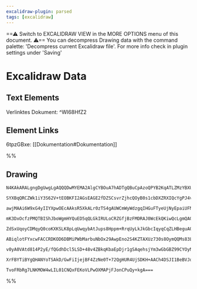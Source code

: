 ```yaml
---
excalidraw-plugin: parsed
tags: [excalidraw]
---
```


==⚠ Switch to EXCALIDRAW VIEW in the MORE OPTIONS menu of this document. ⚠== You can decompress Drawing data with the command palette: 'Decompress current Excalidraw file'. For more info check in plugin settings under 'Saving'

# Excalidraw Data

## Text Elements

Verlinktes Dokument: ^WI68HfZ2

## Element Links

6tpzGBxe: [[Dokumentation#Dokumentation]]

%%

## Drawing

```compressed-json
N4KAkARALgngDgUwgLgAQQQDwMYEMA2AlgCYBOuA7hADTgQBuCpAzoQPYB2KqATLZMzYBXUtiRoIACyhQ4zZAHoFAc0JRJQgEYA6bGwC2CgF7N6hbEcK4OCtptbErHALRY8RMpWdx8Q1TdIEfARcZgRmBShcZQUebQA2bQB2GjoghH0EDihmbgBtcDBQMBKIEm4IeNkjAHEAIUwkflLYRAqMzQRiYlxNYNSSyExuZx4AVgAGZsgYEfGpwsgKEnVu

SYXBqQRCZWk1iY3S62V+tEOBKFI2AGsEAGE2fDZSCsvrZjhcQOyB0s1cbDXZRXIQcYgPJ4vCRvDgfL5ZKC/SAAM0I+HwAGVYKd0JIARpAkiIMxLjcEAB1FaSbgARmmxNJtyxMBxxMe5XpIN2HHCuTQdMWEDYn2walm/IOnOEYJ5zD5qA4QnR9LCXTWkwALOcGExWJxuHxBYwWOwOAA5ThiWkADgAnABmJK2+LWyWCoRwHpQNX8pL221jHgTSY8Z3

awjMAAi6W9xG4yIIYXpwOEcAAksR5XkALr0zTS4gAUWCmWyWdzgqIHGuFTyeUjNyEpaiUFNAGIG9cmwjcK3ONns0SnoCfagE/gk4LmO5xKgCoMwAKFzTFhXNtghCSDJHe7huMVNvpiAAFK5yfeLUqbhAAeXsJCc0YTSpy8cTCGmfwBQJBYIAsr22CSHc1j0KEb4Th+l6QP8gIpqCxAAVAQHFhkCLcJcQhQQuMHfvBYIQs8FRtsipFIl+cG/sQN4i

mK3DxOcfzPMQTBIShJboWgmHYQuED5qQLGkIRULoCRZGfjBzFMDRAJ0WcEkQKiwQcLgmQAGoRoQfSzuOYSXgAvos+n0oQYJYBUuATBAhTGYUB6QOUEjkmmLoABLIgAWjwRKtLO0BYIi9LDGgowajS2jjPS4qoM49o8Na2hhVq8SRYKyzEKsaBjGM9r0pI2y7IiaCpZsxw4tqJJXLcwnETSCB1XVRKwT+BY1dC5Cwp83yBYKSmYtifmCB4RKVWSlI

ZdSxUqoyCDMqyQ0coKXKSLK8pLqUwqybAtJups8Hppm+RrqUyLkJkGbcIqyqCqZLHBeguA0kSVGrZdSr4CqCCjjStrWhqyUavEGr0saepcGgSTaqDpoWhwVr8j9SRakkNIuiZUYxqOuk8ZJCGoc28pXR97qer231+gGQaBjw8XWvSVY1mgRP02wI5xmg2P0t6mBFegalMAz3rMKgnbdtkyDPZQAAqAUVPzpCC+EIuNs2Ev0sinBQBihBGLOQbq5r

ABiqlotFYxcwFACCRDKOD6DBMiPWbMarbuNbOx29AwpEno2S4KZTAXUz730s8OymQQMs83LAumdcQvK12qtErgQhQGwABK4Q6zp770wHrkFXs/IRWMNngGuEC4HAcBYmTF4tPlmQVDbezNAwhAIBQdR4VRbWiaRg/Ir8EAbqQ3Vpt6+hYlV9yPEREhtg19VNIUo8iBPU895RrXzyJ0AdXC3Uj2Pm8ZIbaL9Syg3snG7enwik8ZDPY1Uga98b4/U8

v0yA0VAtd814P2yE/fQGdhDcl5LSD+48v4ZBkqKbaEpDjr1gSAqehsjYm3wGbGBZ99CYOyNrXWBoUHAKgKAqOUB3a2xbggR2J9P7oOflEUg1Dx5sAoPlXA7MFQhyAUwihU9CxgkthwrhIReFV3EYwtBQiMhiKuBQKW8A/JURHtOK46IAAa3BrROlLu3TRjx8AAE16I8ESGMa0YwHRJHNmvIwbADAN1KGBXws4VwlFsqUchoDwEIVehIdR7dgQkGI

XrFBYTiBYgQHANYoTSAkD/GwFiIjejBF4ZzNe0T+72QgHUR4UjSDKH+AACh4DSJI1BeBVJqZU6pqAJjaDGAASiJFnZQSovgVBKeUng9opi8EGfUkZTSWntJsnghEP9bxwD7LCN610TpnQQFnMySSODKFcZALIGTRzcXpNgIg8SuKkCwvSFSzczkXMFMIKAVZZzcSmWvOwAArBA2AcgYhUnAFJaSVLaSyXnNeAJWyMCls4/AOzoCqP/ukL5pofabn

TvoFRbRg7LNKMOW4wLIL01CNQxFEKoVLPwOXMAPjFJonCPuQy+kgA===
```

%%
